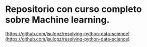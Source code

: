 # Repositorio con curso completo sobre Machine learning.
[https://github.com/jsulopz/resolving-python-data-science](https://github.com/jsulopz/resolving-python-data-science)